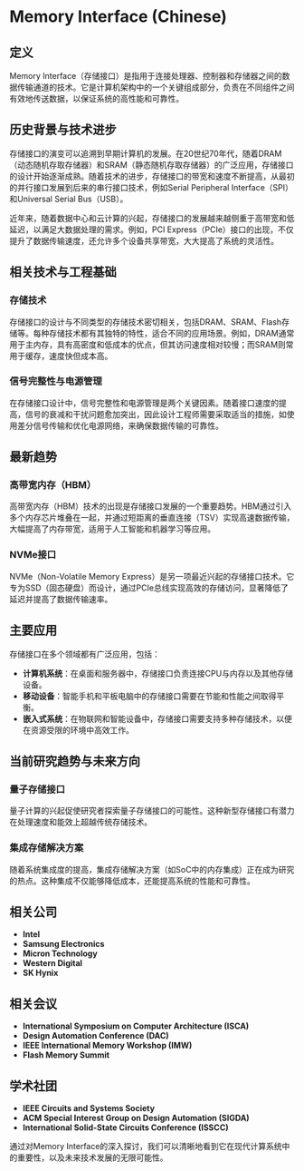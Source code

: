 # Memory Interface (Chinese)

## 定义

Memory Interface（存储接口）是指用于连接处理器、控制器和存储器之间的数据传输通道的技术。它是计算机架构中的一个关键组成部分，负责在不同组件之间有效地传送数据，以保证系统的高性能和可靠性。

## 历史背景与技术进步

存储接口的演变可以追溯到早期计算机的发展。在20世纪70年代，随着DRAM（动态随机存取存储器）和SRAM（静态随机存取存储器）的广泛应用，存储接口的设计开始逐渐成熟。随着技术的进步，存储接口的带宽和速度不断提高，从最初的并行接口发展到后来的串行接口技术，例如Serial Peripheral Interface（SPI）和Universal Serial Bus（USB）。

近年来，随着数据中心和云计算的兴起，存储接口的发展越来越侧重于高带宽和低延迟，以满足大数据处理的需求。例如，PCI Express（PCIe）接口的出现，不仅提升了数据传输速度，还允许多个设备共享带宽，大大提高了系统的灵活性。

## 相关技术与工程基础

### 存储技术

存储接口的设计与不同类型的存储技术密切相关，包括DRAM、SRAM、Flash存储等。每种存储技术都有其独特的特性，适合不同的应用场景。例如，DRAM通常用于主内存，具有高密度和低成本的优点，但其访问速度相对较慢；而SRAM则常用于缓存，速度快但成本高。

### 信号完整性与电源管理

在存储接口设计中，信号完整性和电源管理是两个关键因素。随着接口速度的提高，信号的衰减和干扰问题愈加突出，因此设计工程师需要采取适当的措施，如使用差分信号传输和优化电源网络，来确保数据传输的可靠性。

## 最新趋势

### 高带宽内存（HBM）

高带宽内存（HBM）技术的出现是存储接口发展的一个重要趋势。HBM通过引入多个内存芯片堆叠在一起，并通过短距离的垂直连接（TSV）实现高速数据传输，大幅提高了内存带宽，适用于人工智能和机器学习等应用。

### NVMe接口

NVMe（Non-Volatile Memory Express）是另一项最近兴起的存储接口技术。它专为SSD（固态硬盘）而设计，通过PCIe总线实现高效的存储访问，显著降低了延迟并提高了数据传输速率。

## 主要应用

存储接口在多个领域都有广泛应用，包括：

- **计算机系统**：在桌面和服务器中，存储接口负责连接CPU与内存以及其他存储设备。
- **移动设备**：智能手机和平板电脑中的存储接口需要在节能和性能之间取得平衡。
- **嵌入式系统**：在物联网和智能设备中，存储接口需要支持多种存储技术，以便在资源受限的环境中高效工作。

## 当前研究趋势与未来方向

### 量子存储接口

量子计算的兴起促使研究者探索量子存储接口的可能性。这种新型存储接口有潜力在处理速度和能效上超越传统存储技术。

### 集成存储解决方案

随着系统集成度的提高，集成存储解决方案（如SoC中的内存集成）正在成为研究的热点。这种集成不仅能够降低成本，还能提高系统的性能和可靠性。

## 相关公司

- **Intel**
- **Samsung Electronics**
- **Micron Technology**
- **Western Digital**
- **SK Hynix**

## 相关会议

- **International Symposium on Computer Architecture (ISCA)**
- **Design Automation Conference (DAC)**
- **IEEE International Memory Workshop (IMW)**
- **Flash Memory Summit**

## 学术社团

- **IEEE Circuits and Systems Society**
- **ACM Special Interest Group on Design Automation (SIGDA)**
- **International Solid-State Circuits Conference (ISSCC)**

通过对Memory Interface的深入探讨，我们可以清晰地看到它在现代计算系统中的重要性，以及未来技术发展的无限可能性。
